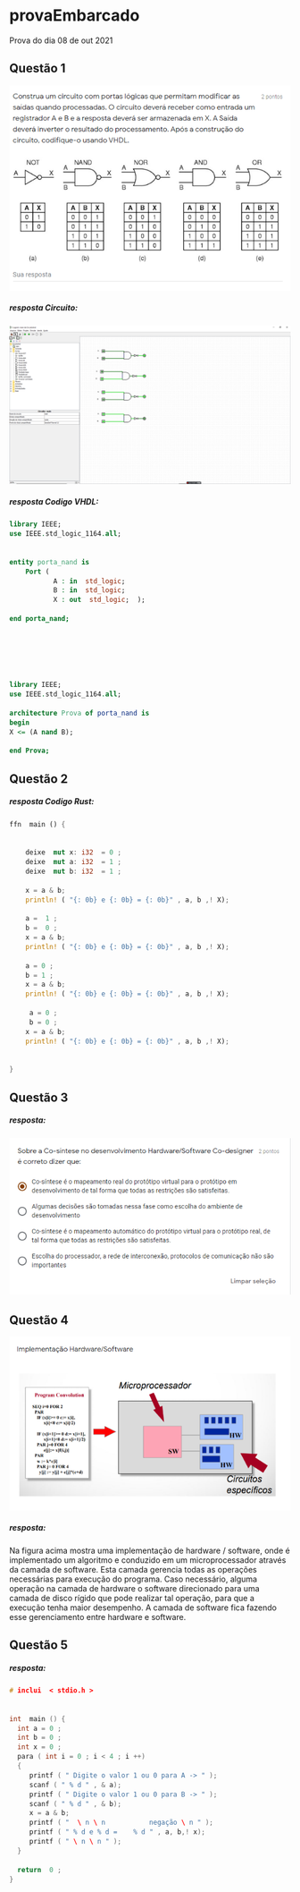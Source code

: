 # provaEmbarcado
Prova do dia 08 de out 2021
## Questão 1
![imagem daPrimeira questão](https://github.com/AnaCristina1972/provaEmbarcado/blob/main/imagemQuesta1.png)
##### resposta Circuito:
![imagem da resporta](https://github.com/AnaCristina1972/provaEmbarcado/blob/main/imagemDoCircuito_Questao1.png)
##### resposta Codigo VHDL:
~~~vhdl
library IEEE;
use IEEE.std_logic_1164.all;


entity porta_nand is
    Port ( 
           A : in  std_logic;      
           B : in  std_logic;      
           X : out  std_logic;  );  
         
end porta_nand;






library IEEE;
use IEEE.std_logic_1164.all;

architecture Prova of porta_nand is
begin
X <= (A nand B);    

end Prova;
~~~

## Questão 2
##### resposta Codigo Rust:
~~~rust
ffn  main () {

   
    deixe  mut x: i32  = 0 ;
    deixe  mut a: i32  = 1 ;
    deixe  mut b: i32  = 1 ;
    
    x = a & b;
    println! ( "{: 0b} e {: 0b} = {: 0b}" , a, b ,! X);
    
    a =  1 ;
    b =  0 ;
    x = a & b;
    println! ( "{: 0b} e {: 0b} = {: 0b}" , a, b ,! X);
    
    a = 0 ;
    b = 1 ;
    x = a & b;
    println! ( "{: 0b} e {: 0b} = {: 0b}" , a, b ,! X);
    
     a = 0 ;
     b = 0 ;
    x = a & b;
    println! ( "{: 0b} e {: 0b} = {: 0b}" , a, b ,! X);


}
~~~

## Questão 3
##### resposta:
![ imagem da questão 3](https://github.com/AnaCristina1972/provaEmbarcado/blob/main/imagemQuestao3.png)
## Questão 4
![imagem da questão 4](https://github.com/AnaCristina1972/provaEmbarcado/blob/main/imagem4.png)
##### resposta:
Na figura acima mostra uma implementação de hardware / software, onde é implementado um algoritmo e conduzido em um microprocessador através da camada de software. Esta camada gerencia todas as operações necessárias para execução do programa. Caso necessário, alguma operação na camada de hardware o software direcionado para uma camada de disco rígido que pode realizar tal operação, para que a execução tenha maior desempenho. A camada de software fica fazendo esse gerenciamento entre hardware e software.

## Questão 5
##### resposta:
~~~c
# inclui  < stdio.h >


int  main () {
  int a = 0 ;
  int b = 0 ;
  int x = 0 ;
  para ( int i = 0 ; i < 4 ; i ++)
  {
     printf ( " Digite o valor 1 ou 0 para A -> " );
     scanf ( " % d " , & a);
     printf ( " Digite o valor 1 ou 0 para B -> " );
     scanf ( " % d " , & b);
     x = a & b;
     printf ( "  \ n \ n           negação \ n " );
     printf ( " % d e % d =    % d " , a, b,! x);
     printf ( " \ n \ n " );
  }
  
  return  0 ;
}
~~~









